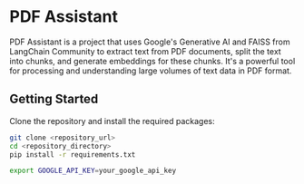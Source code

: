 # PDF Assistant

PDF Assistant is a project that uses Google's Generative AI and FAISS from LangChain Community to extract text from PDF documents, split the text into chunks, and generate embeddings for these chunks. It's a powerful tool for processing and understanding large volumes of text data in PDF format.

## Getting Started

Clone the repository and install the required packages:

```bash
git clone <repository_url>
cd <repository_directory>
pip install -r requirements.txt

export GOOGLE_API_KEY=your_google_api_key
```
